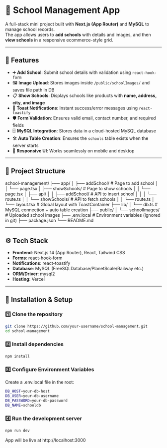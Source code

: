 # 🏫 School Management App

A full-stack mini project built with **Next.js (App Router)** and **MySQL** to manage school records.  
The app allows users to **add schools** with details and images, and then **view schools** in a responsive ecommerce-style grid.

---

## 🚀 Features

- ➕ **Add School**: Submit school details with validation using `react-hook-form`
- 🖼️ **Image Upload**: Stores images inside `/public/schoolImages/` and saves file path in DB
- 📋 **Show Schools**: Displays schools like products with **name, address, city, and image**
- 🔔 **Toast Notifications**: Instant success/error messages using `react-toastify`
- 🛡️ **Form Validation**: Ensures valid email, contact number, and required fields
- 🗄️ **MySQL Integration**: Stores data in a cloud-hosted MySQL database
- 🛠️ **Auto Table Creation**: Ensures the `schools` table exists when the server starts
- 📱 **Responsive UI**: Works seamlessly on mobile and desktop

---

## 📂 Project Structure

school-management/
├── app/
│ ├── addSchool/ # Page to add school
│ │ └── page.tsx
│ ├── showSchools/ # Page to show schools
│ │ └── page.tsx
│ ├── api/
│ │ ├── addSchool/ # API to insert school
│ │ │ └── route.ts
│ │ └── showSchools/ # API to fetch schools
│ │ └── route.ts
│ └── layout.tsx # Global layout with ToastContainer
├── lib/
│ └── db.ts # MySQL connection + auto table creation
├── public/
│ └── schoolImages/ # Uploaded school images
├── .env.local # Environment variables (ignored in git)
├── package.json
└── README.md

---

## ⚙️ Tech Stack

- **Frontend**: Next.js 14 (App Router), React, Tailwind CSS
- **Forms**: react-hook-form
- **Notifications**: react-toastify
- **Database**: MySQL (FreeSQLDatabase/PlanetScale/Railway etc.)
- **ORM/Driver**: mysql2
- **Hosting**: Vercel

---

## 🔧 Installation & Setup

### 1️⃣ Clone the repository
```bash
git clone https://github.com/your-username/school-management.git
cd school-management
```
### 2️⃣ Install dependencies
```bash
npm install
```

### 3️⃣ Configure Environment Variables

Create a .env.local file in the root:

```bash
DB_HOST=your-db-host
DB_USER=your-db-username
DB_PASSWORD=your-db-password
DB_NAME=schooldb
```

### 4️⃣ Run the development server
```bash
npm run dev
```


App will be live at http://localhost:3000
